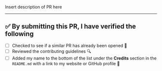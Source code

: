 Insert description of PR here

---

<!-- Thank you for contributing to this repo, it is much appreciated! 😊 -->

<!-- Before creating a PR, make sure to verify the following. -->

## ✅️ By submitting this PR, I have verified the following

- [ ] Checked to see if a similar PR has already been opened 🤔️
- [ ] Reviewed the contributing guidelines 🔍️
- [ ] Added my name to the bottom of the list under the **Credits** section in the `README.md` with a link to my website or GitHub profile 👥️
